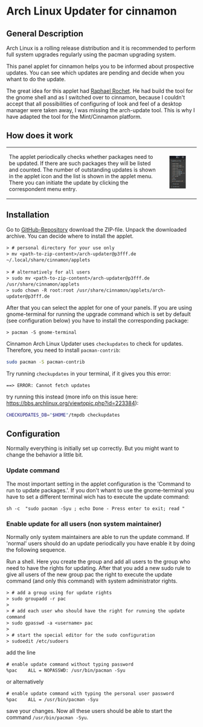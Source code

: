 # Arch Linux Updater for cinnamon
## General Description

Arch Linux is a rolling release distribution and it is recommended to
perform full system upgrades regularly using the pacman upgrading system.

This panel applet for cinnamon helps you to be informed about
prospective updates. You can see which updates are pending and decide
when you whant to do the update.

The great idea for this applet had [Raphael
Rochet](https://github.com/RaphaelRochet/arch-update). He had build the
tool for the gnome shell and as I switched over to cinnamon, because I
couldn't accept that all possibilities of configuring of look and feel
of a desktop manager were taken away, I was missing the arch-update
tool. This is why I have adapted the tool for the Mint/Cinnamon
platform.


## How does it work

<dl>
<table border="0" width="100%"><tr>
<td width="80%" align="left"><p>The applet periodically checks whether packages need to be updated. If
there are such packages they will be listed and counted. The number of
outstanding updates is shown in the applet icon and the list is shown in
the applet menu. There you can initiate the update by clicking the
correspondent menu entry.</p></td>
<td width="20%" align="center"><a href="ArchLinuxUpdaterMenu.png"><img
src="ArchLinuxUpdaterMenu.png" style="max-width:50%"></a></td></tr></table>
</dl>

## Installation

Go to [GitHub-Repository](https://github.com/p3fff/CinnamonArchLinuxUpdater.git) download the ZIP-file. Unpack the downloaded archive. You can decide where to install the applet.

    > # personal directory for your use only
    > mv <path-to-zip-content>/arch-updater@p3fff.de ~/.local/share/cinnamon/applets
   
    > # alternatively for all users
    > sudo mv <path-to-zip-content>/arch-updater@p3fff.de /usr/share/cinnamon/applets
    > sudo chown -R root:root /usr/share/cinnamon/applets/arch-updater@p3fff.de

After that you can select the applet for one of your panels. If you are
using gnome-terminal for running the upgrade command which is set by
default (see configuration below) you have to install the corresponding
package:

    > pacman -S gnome-terminal


Cinnamon Arch Linux Updater uses `checkupdates` to check for updates. Therefore, you need to install `pacman-contrib`:
```bash
sudo pacman -S pacman-contrib
```

Try running `checkupdates` in your terminal, if it gives you this error:
```
==> ERROR: Cannot fetch updates
```

try running this instead (more info on this issue here: https://bbs.archlinux.org/viewtopic.php?id=223384):
```bash
CHECKUPDATES_DB="$HOME"/tmpdb checkupdates
```

## Configuration

Normally everything is initially set up correctly. But you might want to
change the behavior a little bit.


### Update command

The most important setting in the applet configuration is the 'Command
to run to update packages.'. If you don't whant to use the
gnome-terminal you have to set a different terminal wich has to execute
the update command:

    sh -c  "sudo pacman -Syu ; echo Done - Press enter to exit; read "

### Enable update for all users (non system maintainer)

Normally only system maintainers are able to run the update command. If
'normal' users should do an update periodically you have enable it by
doing the following sequence.

Run a shell. Here you create the group and add all users to the group
who need to have the rights for updating. After that you add a new sudo rule
to give all users of the new group pac the right to execute the update
command (and only this command) with system administrator rights.

    > # add a group using for update rights
    > sudo groupadd -r pac
    > 
    > # add each user who should have the right for running the update command
    > sudo gpasswd -a <username> pac
    > 
    > # start the special editor for the sudo configuration
    > sudoedit /etc/sudoers

add the line

    # enable update command without typing password
    %pac    ALL = NOPASSWD: /usr/bin/pacman -Syu

or alternatively

    # enable update command with typing the personal user password
    %pac    ALL = /usr/bin/pacman -Syu

save your changes. Now all these users should be able to start the
command `/usr/bin/pacman -Syu`.
